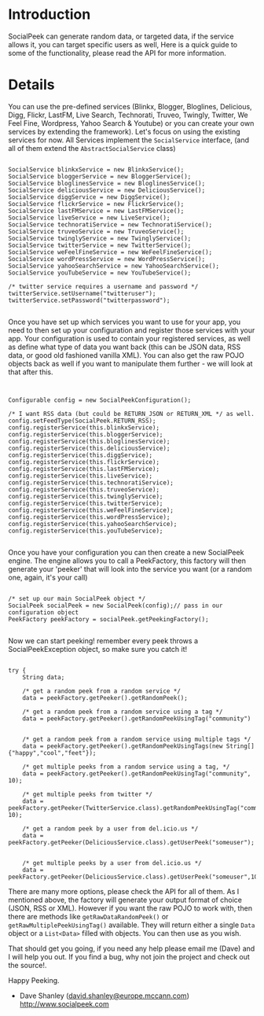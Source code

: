 # Introduction #

SocialPeek can generate random data, or targeted data, if the service allows it, you can target specific users as well, Here is a quick guide to some of the functionality, please read the API for more information.

# Details #

You can use the pre-defined services (Blinkx, Blogger, Bloglines, Delicious, Digg, Flickr, LastFM, Live Search, Technorati, Truveo, Twingly, Twitter, We Feel Fine, Wordpress, Yahoo Search & Youtube) or you can create your own services by extending the framework). Let's focus on using the existing services for now. All Services implement the `SocialService` interface, (and all of them extend the `AbstractSocialService` class)

```

SocialService blinkxService = new BlinkxService();
SocialService bloggerService = new BloggerService();
SocialService bloglinesService = new BloglinesService();
SocialService deliciousService = new DeliciousService();
SocialService diggService = new DiggService();
SocialService flickrService = new FlickrService();
SocialService lastFMService = new LastFMService();
SocialService liveService = new LiveService();
SocialService technoratiService = new TechnoratiService();
SocialService truveoService = new TruveoService();
SocialService twinglyService = new TwinglyService();
SocialService twitterService = new TwitterService();
SocialService weFeelFineService = new WeFeelFineService();
SocialService wordPressService = new WordPressService();
SocialService yahooSearchService = new YahooSearchService();
SocialService youTubeService = new YouTubeService(); 

/* twitter service requires a username and password */
twitterService.setUsername("twitteruser");
twitterService.setPassword("twitterpassword");
		
```

Once you have set up which services you want to use for your app, you need to then set
up your configuration and register those services with your app. Your configuration
is used to contain your registered services, as well as define what type of data you want back (this can be JSON data, RSS data, or good old fashioned vanilla XML). You can also get the raw POJO objects back as well if you want to manipulate them further - we will look at that after this.

```
		
		
Configurable config = new SocialPeekConfiguration();

/* I want RSS data (but could be RETURN_JSON or RETURN_XML */ as well.
config.setFeedType(SocialPeek.RETURN_RSS);
config.registerService(this.blinkxService);
config.registerService(this.bloggerService);
config.registerService(this.bloglinesService);
config.registerService(this.deliciousService);
config.registerService(this.diggService);
config.registerService(this.flickrService);
config.registerService(this.lastFMService);
config.registerService(this.liveService);
config.registerService(this.technoratiService);
config.registerService(this.truveoService);
config.registerService(this.twinglyService);
config.registerService(this.twitterService);
config.registerService(this.weFeelFineService);
config.registerService(this.wordPressService);
config.registerService(this.yahooSearchService);
config.registerService(this.youTubeService);
		
```

Once you have your configuration you can then create a new SocialPeek engine. The engine allows you to call a PeekFactory, this factory will then generate your 'peeker' that will look into the service you want (or a random one, again, it's your call)

```
		
/* set up our main SocialPeek object */
SocialPeek socialPeek = new SocialPeek(config);// pass in our configuration object
PeekFactory peekFactory = socialPeek.getPeekingFactory();
		
```

Now we can start peeking! remember every peek throws a SocialPeekException object, so
make sure you catch it!

```

try {
	String data;

	/* get a random peek from a random service */
	data = peekFactory.getPeeker().getRandomPeek();

	/* get a random peek from a random service using a tag */
	data = peekFactory.getPeeker().getRandomPeekUsingTag("community")


	/* get a random peek from a random service using multiple tags */
	data = peekFactory.getPeeker().getRandomPeekUsingTags(new String[]{"happy","cool","feet"});

	/* get multiple peeks from a random service using a tag, */
	data = peekFactory.getPeeker().getRandomPeekUsingTag("community", 10);

	/* get multiple peeks from twitter */
	data = peekFactory.getPeeker(TwitterService.class).getRandomPeekUsingTag("community", 10);

 	/* get a random peek by a user from del.icio.us */
	data = peekFactory.getPeeker(DeliciousService.class).getUserPeek("someuser");


 	/* get multiple peeks by a user from del.icio.us */
	data = peekFactory.getPeeker(DeliciousService.class).getUserPeek("someuser",10);

```

There are many more options, please check the API for all of them. As I mentioned above, the factory will generate your output format of choice (JSON, RSS or XML). However if you want the raw POJO to work with, then there are methods like `getRawDataRandomPeek()` or `getRawMultiplePeekUsingTag()` available. They will return either a single `Data` object or a `List<Data>` filled with objects. You can then use as you wish.

That should get you going, if you need any help please email me (Dave) and I will help you out. If you find a bug, why not join the project and check out the source!.

Happy Peeking.

- Dave Shanley
(david.shanley@europe.mccann.com)
http://www.socialpeek.com